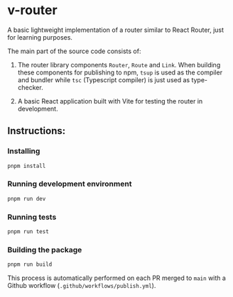 # v-router

A basic lightweight implementation of a router similar to React Router, just for learning purposes. 

The main part of the source code consists of:

1. The router library components `Router`, `Route` and `Link`. When building these components for publishing to npm, `tsup` is used as the compiler and bundler while `tsc` (Typescript compiler) is just used as type-checker.

2. A basic React application built with Vite for testing the router in development.

## Instructions:

### Installing
```js
pnpm install
```

### Running development environment
```js
pnpm run dev
```

### Running tests
```js
pnpm run test
```

### Building the package
```js
pnpm run build
```
This process is automatically performed on each PR merged to `main` with a Github workflow (`.github/workflows/publish.yml`).
